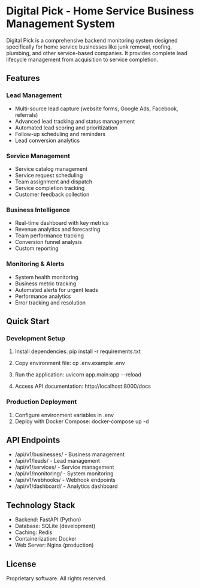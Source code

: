 # Digital Pick - Home Service Business Management System

Digital Pick is a comprehensive backend monitoring system designed specifically for home service businesses like junk removal, roofing, plumbing, and other service-based companies. It provides complete lead lifecycle management from acquisition to service completion.

## Features

### Lead Management
- Multi-source lead capture (website forms, Google Ads, Facebook, referrals)
- Advanced lead tracking and status management
- Automated lead scoring and prioritization
- Follow-up scheduling and reminders
- Lead conversion analytics

### Service Management
- Service catalog management
- Service request scheduling
- Team assignment and dispatch
- Service completion tracking
- Customer feedback collection

### Business Intelligence
- Real-time dashboard with key metrics
- Revenue analytics and forecasting
- Team performance tracking
- Conversion funnel analysis
- Custom reporting

### Monitoring & Alerts
- System health monitoring
- Business metric tracking
- Automated alerts for urgent leads
- Performance analytics
- Error tracking and resolution

## Quick Start

### Development Setup

1. Install dependencies:
   pip install -r requirements.txt

2. Copy environment file:
   cp .env.example .env

3. Run the application:
   uvicorn app.main:app --reload

4. Access API documentation:
   http://localhost:8000/docs

### Production Deployment

1. Configure environment variables in .env
2. Deploy with Docker Compose:
   docker-compose up -d

## API Endpoints

- /api/v1/businesses/ - Business management
- /api/v1/leads/ - Lead management
- /api/v1/services/ - Service management
- /api/v1/monitoring/ - System monitoring
- /api/v1/webhooks/ - Webhook endpoints
- /api/v1/dashboard/ - Analytics dashboard

## Technology Stack

- Backend: FastAPI (Python)
- Database: SQLite (development)
- Caching: Redis
- Containerization: Docker
- Web Server: Nginx (production)

## License

Proprietary software. All rights reserved.
